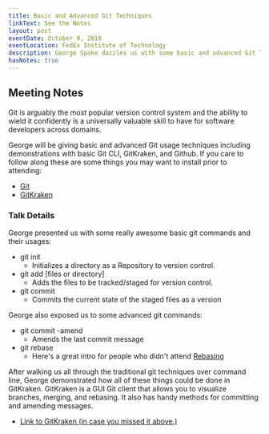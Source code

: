 ```yaml
---
title: Basic and Advanced Git Techniques
linkText: See the Notes
layout: post
eventDate: October 9, 2018
eventLocation: FedEx Institute of Technology
description: George Spake dazzles us with some basic and advanced Git Techniques
hasNotes: true
---
```


## Meeting Notes

Git is arguably the most popular version control system and the ability to wield it confidently is a universally valuable skill to have for software developers across domains.

George will be giving basic and advanced Git usage techniques including demonstrations with basic Git CLI, GitKraken, and Github. If you care to follow along these are some things you may want to install prior to attending:
- [Git](https://git-scm.com/book/en/v2/Getting-Started-Installing-Git)
- [GitKraken](https://www.gitkraken.com/download)

### Talk Details

George presented us with some really awesome basic git commands and their usages:

- git init 
  - Initializes a directory as a Repository to version control.
- git add [files or directory]
  - Adds the files to be tracked/staged for version control.
- git commit
  - Commits the current state of the staged files as a version

George also exposed us to some advanced git commands:

- git commit -amend
  - Amends the last commit message
- git rebase
  - Here's a great intro for people who didn't attend [Rebasing](https://www.atlassian.com/git/tutorials/rewriting-history/git-rebase)

After walking us all through the traditional git techniques over command line, George demonstrated how all of these things could be done in GitKraken.  GitKraken is a GUI Git client that allows you to visualize branches, merging, and rebasing.  It also has handy methods for committing and amending messages.

- [Link to GitKraken (in case you missed it above.)](https://www.gitkraken.com/download)

